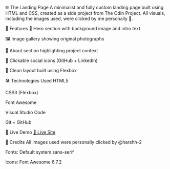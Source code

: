 🌐 The Landing Page
A minimalist and fully custom landing page built using HTML and CSS, created as a side project from The Odin Project.
All visuals, including the images used, were clicked by me personally 📸.

📁 Features
🌌 Hero section with background image and intro text

🖼️ Image gallery showing original photographs

📜 About section highlighting project context

📎 Clickable social icons (GitHub + LinkedIn)

📱 Clean layout built using Flexbox

🛠️ Technologies Used
HTML5

CSS3 (Flexbox)

Font Awesome

Visual Studio Code

Git + GitHub

🚀 Live Demo
[📍 Live Site](https://harshh-2.github.io/The-landing-Page/)


📸 Credits
All images used were personally clicked by @harshh-2

Fonts: Default system sans-serif

Icons: Font Awesome 6.7.2

